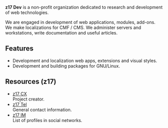 **z17 Dev** is a non-profit organization dedicated to research and development of web technologies.

We are engaged in development of web applications, modules, add-ons. We make localizations for CMF / CMS. We administer servers and workstations, write documentation and useful articles.

## Features

- Development and localization web apps, extensions and visual styles.
- Development and building packages for GNU/Linux.

## Resources (z17)

- [z17 CX](https://z17.cx)  
  Project creator.
- [z17 Tel](https://z17.tel)  
  General contact information.
- [z17 IM](https://z17.im)  
  List of profiles in social networks.
